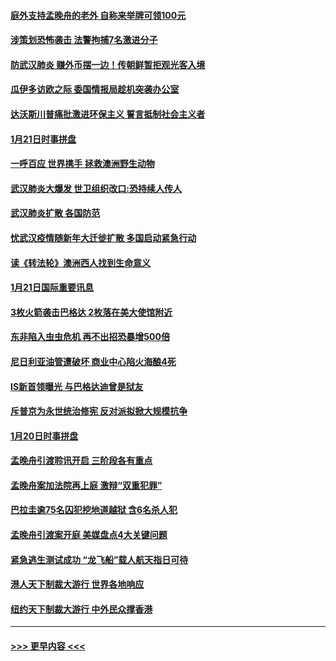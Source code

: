 #### [庭外支持孟晚舟的老外 自称来举牌可领100元](../pages/prog202/a102758092.md?t=01221444) 
#### [涉策划恐怖袭击 法警拘捕7名激进分子](../pages/prog202/a102758069.md?t=01221444) 
#### [防武汉肺炎 赚外币摆一边！传朝鲜暂拒观光客入境](../pages/prog202/a102758019.md?t=01221444) 
#### [瓜伊多访欧之际 委国情报局趁机突袭办公室](../pages/prog202/a102757999.md?t=01221444) 
#### [达沃斯川普痛批激进环保主义 誓言抵制社会主义者](../pages/prog202/a102757906.md?t=01221444) 
#### [1月21日时事拼盘](../pages/prog202/a102757893.md?t=01221444) 
#### [一呼百应 世界携手 拯救澳洲野生动物](../pages/prog202/a102757884.md?t=01221444) 
#### [武汉肺炎大爆发 世卫组织改口:恐持续人传人](../pages/prog202/a102757701.md?t=01221444) 
#### [武汉肺炎扩散 各国防范](../pages/prog202/a102757636.md?t=01221444) 
#### [忧武汉疫情随新年大迁徙扩散 多国启动紧急行动](../pages/prog202/a102757625.md?t=01221444) 
#### [读《转法轮》澳洲西人找到生命意义](../pages/prog202/a102757465.md?t=01221444) 
#### [1月21日国际重要讯息](../pages/prog202/a102757450.md?t=01221444) 
#### [3枚火箭袭击巴格达 2枚落在美大使馆附近](../pages/prog202/a102757310.md?t=01221444) 
#### [东非陷入虫虫危机 再不出招恐暴增500倍](../pages/prog202/a102757295.md?t=01221444) 
#### [尼日利亚油管遭破坏 商业中心陷火海酿4死](../pages/prog202/a102757272.md?t=01221444) 
#### [IS新首领曝光 与巴格达迪曾是狱友](../pages/prog202/a102757122.md?t=01221444) 
#### [斥普京为永世统治修宪 反对派拟掀大规模抗争](../pages/prog202/a102757022.md?t=01221444) 
#### [1月20日时事拼盘](../pages/prog202/a102757036.md?t=01221444) 
#### [孟晚舟引渡聆讯开启 三阶段各有重点](../pages/prog202/a102757006.md?t=01221444) 
#### [孟晚舟案加法院再上庭 激辩“双重犯罪”](../pages/prog202/a102756996.md?t=01221444) 
#### [巴拉圭逾75名囚犯挖地道越狱 含6名杀人犯](../pages/prog202/a102756968.md?t=01221444) 
#### [孟晚舟引渡案开庭 美媒盘点4大关键问题](../pages/prog202/a102756917.md?t=01221444) 
#### [紧急逃生测试成功 “龙飞船”载人航天指日可待](../pages/prog202/a102756957.md?t=01221444) 
#### [港人天下制裁大游行 世界各地响应](../pages/prog202/a102756878.md?t=01221444) 
#### [纽约天下制裁大游行 中外民众撑香港](../pages/prog202/a102756875.md?t=01221444) 

----
#### [ >>> 更早内容 <<< ](../indexes/prog202-earlier.md)
